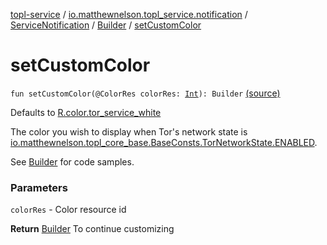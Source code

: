 [topl-service](../../../index.md) / [io.matthewnelson.topl_service.notification](../../index.md) / [ServiceNotification](../index.md) / [Builder](index.md) / [setCustomColor](./set-custom-color.md)

# setCustomColor

`fun setCustomColor(@ColorRes colorRes: `[`Int`](https://kotlinlang.org/api/latest/jvm/stdlib/kotlin/-int/index.html)`): Builder` [(source)](https://github.com/05nelsonm/TorOnionProxyLibrary-Android/blob/master/topl-service/src/main/java/io/matthewnelson/topl_service/notification/ServiceNotification.kt#L261)

Defaults to [R.color.tor_service_white](#)

The color you wish to display when Tor's network state is
[io.matthewnelson.topl_core_base.BaseConsts.TorNetworkState.ENABLED](../../../..//topl-core-base/io.matthewnelson.topl_core_base/-base-consts/-tor-network-state/-companion/-e-n-a-b-l-e-d.md).

See [Builder](index.md) for code samples.

### Parameters

`colorRes` - Color resource id

**Return**
[Builder](index.md) To continue customizing

